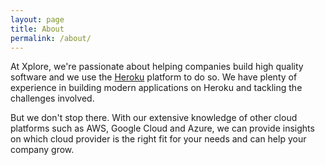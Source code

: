 ```yaml
---
layout: page
title: About
permalink: /about/
---
```


At Xplore, we're passionate about helping companies build high quality software and we use the [Heroku](https://www.heroku.com/home) 
platform to do so. We have plenty of experience in building modern applications on Heroku and tackling the challenges involved. 

But we don't stop there. With our extensive knowledge of other cloud platforms such as AWS, Google Cloud and Azure, we can provide insights on 
which cloud provider is the right fit for your needs and can help your company grow.
